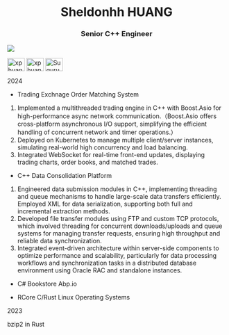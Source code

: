 <h1 align="center">Sheldonhh HUANG</h1>
<h3 align="center">Senior C++ Engineer</h5>

![](https://komarev.com/ghpvc/?username=SheldonHH&style=flat-square)


<p align="center">

<a href="https://www.linkedin.com/in/xiping-h-549547115" target="blank"><img align="center" src="https://raw.githubusercontent.com/rahuldkjain/github-profile-readme-generator/master/src/images/icons/Social/linked-in-alt.svg" alt="xphuangsg" height="30" width="40" /></a>
<a href="https://www.hackerrank.com/profile/xphuangsg" target="blank"><img align="center" src="https://raw.githubusercontent.com/rahuldkjain/github-profile-readme-generator/master/src/images/icons/Social/hackerrank.svg" alt="xphuangsg" height="30" width="40" /></a>
<a href="https://leetcode.com/u/SuguruOsako/" target="blank"><img align="center" src="https://raw.githubusercontent.com/rahuldkjain/github-profile-readme-generator/master/src/images/icons/Social/leet-code.svg" alt="SuguruOsako" height="30" width="40" /></a>
</p>




2024
- Trading Exchnage Order Matching System
1. Implemented a multithreaded trading engine in C++ with Boost.Asio for high-performance async network communication.（Boost.Asio offers cross-platform asynchronous I/O support, simplifying the efficient handling of concurrent network and timer operations.）
2. Deployed on Kubernetes to manage multiple client/server instances, simulating real-world high concurrency and load balancing.
3. Integrated WebSocket for real-time front-end updates, displaying trading charts, order books, and matched trades.


- C++ Data Consolidation Platform
1. Engineered data submission modules in C++, implementing threading and queue mechanisms to handle large-scale data transfers efficiently. Employed XML for data serialization, supporting both full and incremental extraction methods.
2. Developed file transfer modules using FTP and custom TCP protocols, which involved threading for concurrent downloads/uploads and queue systems for managing transfer requests, ensuring high throughput and reliable data synchronization.
3. Integrated event-driven architecture within server-side components to optimize performance and scalability, particularly for data processing workflows and synchronization tasks in a distributed database environment using Oracle RAC and standalone instances.



- C# Bookstore Abp.io





- RCore C/Rust Linux Operating Systems




2023





bzip2 in Rust

